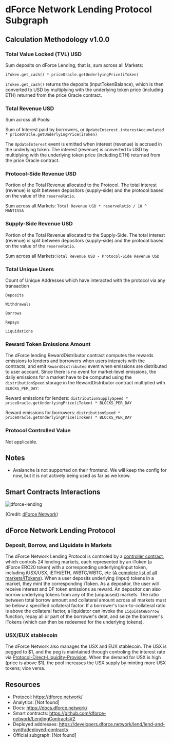 # dForce Network Lending Protocol Subgraph

## Calculation Methodology v1.0.0

### Total Value Locked (TVL) USD

Sum deposits on dForce Lending, that is, sum across all Markets:

`iToken.get_cash() * priceOracle.getUnderlyingPrice(iToken)`

`iToken.get_cash()` returns the deposits (inputTokenBalance), which is then converted to USD by
multiplying with the underlying token price (including ETH) returned from the price Oracle contract.

### Total Revenue USD

Sum across all Pools:

Sum of Interest paid by borrowers, or `UpdateInterest.interestAccumulated * priceOracle.getUnderlyingPrice(iToken)`

The `UpdateInterest` event is emitted when interest (revenue) is accrued in the underlying token. The interest (revenue) is converted to USD by multiplying with the underlying token price (including ETH) returned from the price Oracle contract.

### Protocol-Side Revenue USD

Portion of the Total Revenue allocated to the Protocol. The total interest (revenue) is split between depositors (supply-side) and the protocol based on the value of the `reserveRatio`.

Sum across all Markets: `Total Revenue USD * reserveRatio / 10 ^ MANTISSA`

### Supply-Side Revenue USD

Portion of the Total Revenue allocated to the Supply-Side. The total interest (revenue) is split between depositors (supply-side) and the protocol based on the value of the `reserveRatio`.

Sum across all Markets:`Total Revenue USD - Protocol-Side Revenue USD`

### Total Unique Users

Count of Unique Addresses which have interacted with the protocol via any transaction

`Deposits`

`Withdrawals`

`Borrows`

`Repays`

`Liquidations`

### Reward Token Emissions Amount

The dForce lending RewardDistributor contract computes the rewards emissions to lenders and borrowers when users interacts with the contracts, and emit `RewardDistributed` event when emissions are distributed to user account. Since there is no event for market-level emissions, the daily emissions for a market have to be computed using the `distributionSpeed` storage in the RewardDistributor contract multiplied with `BLOCKS_PER_DAY`:

Reward emissions for lenders: `distributionSupplySpeed * priceOracle.getUnderlyingPrice(iToken) * BLOCKS_PER_DAY`

Reward emissions for borrowers: `distributionSpeed * priceOracle.getUnderlyingPrice(iToken) * BLOCKS_PER_DAY`

### Protocol Controlled Value

Not applicable.

## Notes

- Avalanche is not supported on their frontend. We will keep the config for now, but it is not actively being used as far as we know.

## Smart Contracts Interactions

![dforce-lending](../../docs/images/protocols/dforce.png "dforce-lending")

(Credit: [dForce Network](https://developers.dforce.network/lend/lend-and-synth))

## dForce Network Lending Protocol

### Deposit, Borrow, and Liquidate in Markets

The dForce Network Lending Protocol is controled by a [controller contract](https://etherscan.io/address/0x8B53Ab2c0Df3230EA327017C91Eb909f815Ad113), which controls 24 lending markets, each represented by an iToken (a dForce ERC20 token) with a corresponding underlying/input token, including iUSX/USX, iETH/ETH, iWBTC/WBTC, etc ([A complete list of all markets/iTokens](https://developers.dforce.network/lend/lend-and-synth/deployed-contracts)). When a user deposits underlying (input) tokens in a market, they mint the corresponding iToken. As a depositor, the user will receive interest and DF token emissions as reward. An depositor can also borrow underlying tokens from any of the (unpaused) markets. The ratio between total borrow amount and collateral amount across all markets must be below a specified collateral factor. If a borrower's loan-to-collateral ratio is above the collateral factor, a liquidator can invoke the `LiquidateBorrow` function, repay all or part of the borrower's debt, and seize the borrower's iTokens (which can then be redeemed for the underlying tokens).

### USX/EUX stablecoin

The dForce Network also manages the USX and EUX stablecoin. The USX is pegged to \$1, and the peg is maintained through controling the interest rate via [Protocol-Direct-Liquidity-Provision](https://docs.dforce.network/protocols/usx/price-stability). When the demand for USX is high (price is above \$1), the pool increases the USX supply by minting more USX tokens; vice versa.

## Resources

- Protocol: https://dforce.network/
- Analytics: [Not found]
- Docs: https://docs.dforce.network/
- Smart contracts: https://github.com/dforce-network/LendingContractsV2
- Deployed addresses: https://developers.dforce.network/lend/lend-and-synth/deployed-contracts
- Official subgraph: [Not found]
